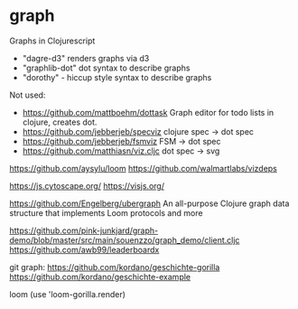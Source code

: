 # graph


Graphs in Clojurescript

- "dagre-d3" renders graphs via d3
- "graphlib-dot" dot syntax to describe graphs
- "dorothy" - hiccup style syntax to describe graphs


Not used:
- https://github.com/mattboehm/dottask Graph editor for todo lists in clojure, creates dot.
- https://github.com/jebberjeb/specviz  clojure spec -> dot spec
- https://github.com/jebberjeb/fsmviz  FSM -> dot spec
- https://github.com/matthiasn/viz.cljc dot spec -> svg

https://github.com/aysylu/loom
https://github.com/walmartlabs/vizdeps 


https://js.cytoscape.org/
https://visjs.org/

https://github.com/Engelberg/ubergraph
An all-purpose Clojure graph data structure that implements Loom protocols and more

https://github.com/pink-junkjard/graph-demo/blob/master/src/main/souenzzo/graph_demo/client.cljc
https://github.com/awb99/leaderboardx


git graph:
https://github.com/kordano/geschichte-gorilla
https://github.com/kordano/geschichte-example


loom
(use 'loom-gorilla.render)

